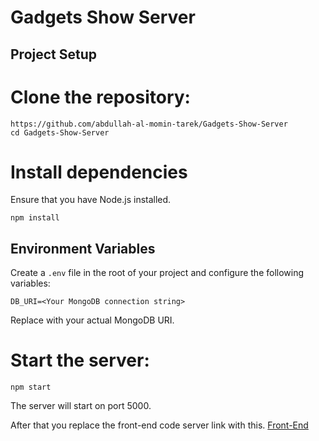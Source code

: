 # Gadgets Show Server
## Project Setup

# Clone the repository:
```
https://github.com/abdullah-al-momin-tarek/Gadgets-Show-Server
cd Gadgets-Show-Server
```
# Install dependencies
Ensure that you have Node.js installed.
```
npm install
```
## Environment Variables
Create a `.env` file in the root of your project and configure the following variables:
```
DB_URI=<Your MongoDB connection string>
```
Replace <Your MongoDB connection string> with your actual MongoDB URI.

# Start the server: 
```
npm start
```
The server will start on port 5000.

After that you replace the front-end code server link with this. 
[Front-End](https://github.com/abdullah-al-momin-tarek/Gadgets-Show-Client)

